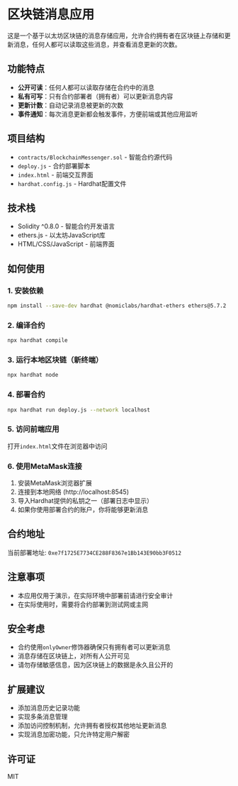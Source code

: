 # 区块链消息应用

这是一个基于以太坊区块链的消息存储应用，允许合约拥有者在区块链上存储和更新消息，任何人都可以读取这些消息，并查看消息更新的次数。

## 功能特点

- **公开可读**：任何人都可以读取存储在合约中的消息
- **私有可写**：只有合约部署者（拥有者）可以更新消息内容
- **更新计数**：自动记录消息被更新的次数
- **事件通知**：每次消息更新都会触发事件，方便前端或其他应用监听

## 项目结构

- `contracts/BlockchainMessenger.sol` - 智能合约源代码
- `deploy.js` - 合约部署脚本
- `index.html` - 前端交互界面
- `hardhat.config.js` - Hardhat配置文件

## 技术栈

- Solidity ^0.8.0 - 智能合约开发语言
- ethers.js - 以太坊JavaScript库
- HTML/CSS/JavaScript - 前端界面

## 如何使用

### 1. 安装依赖

```bash
npm install --save-dev hardhat @nomiclabs/hardhat-ethers ethers@5.7.2
```

### 2. 编译合约

```bash
npx hardhat compile
```

### 3. 运行本地区块链（新终端）

```bash
npx hardhat node
```

### 4. 部署合约

```bash
npx hardhat run deploy.js --network localhost
```

### 5. 访问前端应用

打开`index.html`文件在浏览器中访问

### 6. 使用MetaMask连接

1. 安装MetaMask浏览器扩展
2. 连接到本地网络 (http://localhost:8545)
3. 导入Hardhat提供的私钥之一（部署日志中显示）
4. 如果你使用部署合约的账户，你将能够更新消息

## 合约地址

当前部署地址: `0xe7f1725E7734CE288F8367e1Bb143E90bb3F0512`

## 注意事项

- 本应用仅用于演示，在实际环境中部署前请进行安全审计
- 在实际使用时，需要将合约部署到测试网或主网

## 安全考虑

- 合约使用`onlyOwner`修饰器确保只有拥有者可以更新消息
- 消息存储在区块链上，对所有人公开可见
- 请勿存储敏感信息，因为区块链上的数据是永久且公开的

## 扩展建议

- 添加消息历史记录功能
- 实现多条消息管理
- 添加访问控制机制，允许拥有者授权其他地址更新消息
- 实现消息加密功能，只允许特定用户解密

## 许可证

MIT 
